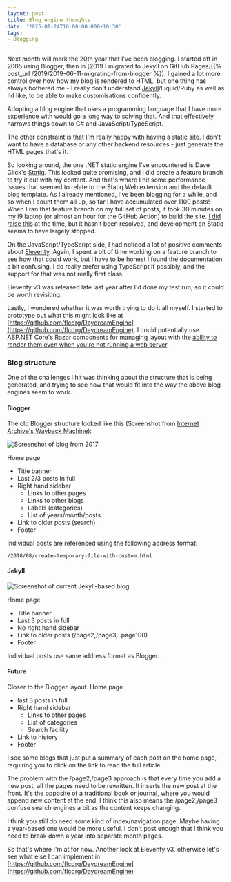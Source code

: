 ```yaml
---
layout: post
title: Blog engine thoughts
date: '2025-01-24T16:00:00.000+10:30'
tags:
- Blogging
---
```


Next month will mark the 20th year that I've been blogging. I started off in 2005 using Blogger, then in [2019 I migrated to Jekyll on GitHub Pages]({% post_url /2019/2019-06-11-migrating-from-blogger %}).
I gained a lot more control over how how my blog is rendered to HTML, but one thing has always bothered me - I really don't understand [Jekyll](https://jekyllrb.com/)/Liquid/Ruby as well as I'd like, to be able to make customisations confidently.

Adopting a blog engine that uses a programming language that I have more experience with would go a long way to solving that. And that effectively narrows things down to C# and JavaScript/TypeScript.

The other constraint is that I'm really happy with having a static site. I don't want to have a database or any other backend resources - just generate the HTML pages that's it.

So looking around, the one .NET static engine I've encountered is Dave Glick's [Statiq](https://www.statiq.dev/). This looked quite promising, and I did create a feature branch to try it out with my content.
And that's where I hit some performance issues that seemed to relate to the Statiq.Web extension and the default blog template. As I already mentioned, I've been blogging for a while, and so when I count them all up, so far I have accumulated over 1100 posts!
When I ran that feature branch on my full set of posts, it took 30 minutes on my i9 laptop (or almost an hour for the GitHub Action) to build the site.
[I did raise this](https://github.com/orgs/statiqdev/discussions/137) at the time, but it hasn't been resolved, and development on Statiq seems to have largely stopped.

On the JavaScript/TypeScript side, I had noticed a lot of positive comments about [Eleventy](https://www.11ty.dev/).
Again, I spent a bit of time working on a feature branch to see how that could work, but I have to be honest I found the documentation a bit confusing.
I do really prefer using TypeScript if possibly, and the support for that was not really first class.

Eleventy v3 was released late last year after I'd done my test run, so it could be worth revisiting.

Lastly, I wondered whether it was worth trying to do it all myself. I started to prototype out what this might look like at [https://github.com/flcdrg/DaydreamEngine](https://github.com/flcdrg/DaydreamEngine). I could potentially use ASP.NET Core's Razor components for managing layout with the [ability to render them even when you're not running a web server](https://learn.microsoft.com/aspnet/core/blazor/components/render-components-outside-of-aspnetcore?view=aspnetcore-8.0&WT.mc_id=DOP-MVP-5001655).

### Blog structure

One of the challenges I hit was thinking about the structure that is being generated, and trying to see how that would fit into the way the above blog engines seem to work.

#### Blogger

The old Blogger structure looked like this (Screenshot from [Internet Archive's Wayback Machine](https://web.archive.org/web/20170219235104/https://david.gardiner.net.au/)):

![Screenshot of blog from 2017](/assets/2025/01/blog-screenshot-2017.jpg)

Home page

- Title banner
- Last 2/3 posts in full
- Right hand sidebar
  - Links to other pages
  - Links to other blogs
  - Labels (categories)
  - List of years/month/posts
- Link to older posts (search)
- Footer

Individual posts are referenced using the following address format:

```text
/2018/08/create-temporary-file-with-custom.html
```

#### Jekyll

![Screenshot of current Jekyll-based blog](/assets/2025/01/blog-screenshot-2025.jpg)

Home page

- Title banner
- Last 3 posts in full
- No right hand sidebar
- Link to older posts (/page2,/page3,..page100)
- Footer

Individual posts use same address format as Blogger.

#### Future

Closer to the Blogger layout.
Home page

- last 3 posts in full
- Right hand sidebar
  - Links to other pages
  - List of categories
  - Search facility
- Link to history
- Footer

I see some blogs that just put a summary of each post on the home page, requiring you to click on the link to read the full article.

The problem with the /page2,/page3 approach is that every time you add a new post, all the pages need to be rewritten. It inserts the new post at the front. It's the opposite of a traditional book or journal, where you would append new content at the end.
I think this also means the /page2,/page3 confuse search engines a bit as the content keeps changing.

I think you still do need some kind of index/navigation page. Maybe having a year-based one would be more useful. I don't post enough that I think you need to break down a year into separate month pages.

So that's where I'm at for now. Another look at Eleventy v3, otherwise let's see what else I can implement in [https://github.com/flcdrg/DaydreamEngine](https://github.com/flcdrg/DaydreamEngine)
